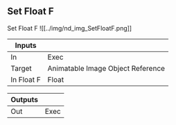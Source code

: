 ## Set Float F
Set Float F
![[../img/nd_img_SetFloatF.png]]

|Inputs||
|--|--|
| In | Exec |
| Target | Animatable Image Object Reference |
| In Float F | Float |

|Outputs||
|--|--|
| Out | Exec |
